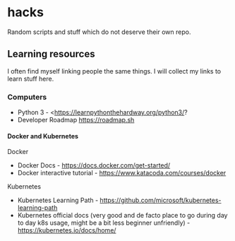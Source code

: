 # hacks
Random scripts and stuff which do not deserve their own repo.


## Learning resources

I often find myself linking people the same things. I will collect my links to learn stuff here.

### Computers

* Python 3 - <https://learnpythonthehardway.org/python3/?
* Developer Roadmap <https://roadmap.sh>

#### Docker and Kubernetes
Docker
* Docker Docs - <https://docs.docker.com/get-started/>
* Docker interactive tutorial - <https://www.katacoda.com/courses/docker>

Kubernetes
* Kubernetes Learning Path - <https://github.com/microsoft/kubernetes-learning-path>
* Kubernetes official docs (very good and de facto place to go during day to day k8s usage, might be a bit less beginner unfriendly) - <https://kubernetes.io/docs/home/>
